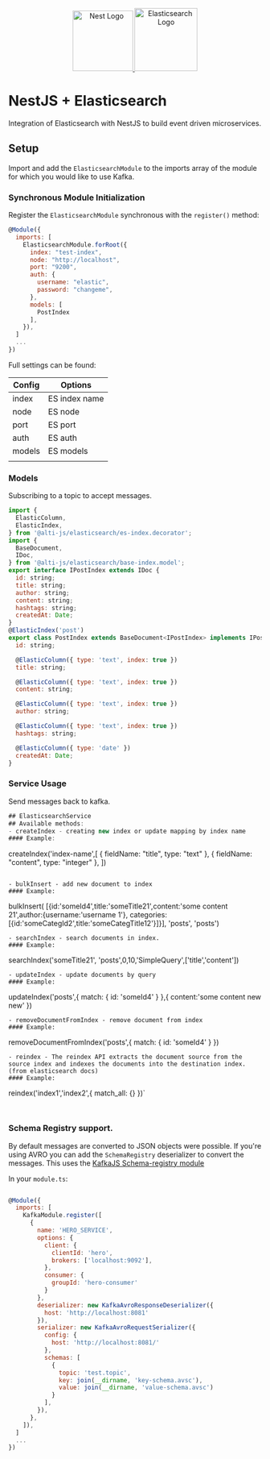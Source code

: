 <p align="center">
  <a href="http://nestjs.com/" target="blank">
    <img src="https://nestjs.com/img/logo-small.svg" width="120" alt="Nest Logo" />
  </a>
  <a href="https://www.elastic.co/">
    <img src="https://cdn.worldvectorlogo.com/logos/elasticsearch.svg" alt="Elasticsearch Logo" width="125" height="125">
  </a>
</p>

# NestJS + Elasticsearch

Integration of Elasticsearch with NestJS to build event driven microservices.


## Setup

Import and add the `ElasticsearchModule` to the imports array of the module for which you would like to use Kafka.

### Synchronous Module Initialization

Register the `ElasticsearchModule` synchronous with the `register()` method:

```javascript
@Module({
  imports: [
    ElasticsearchModule.forRoot({
      index: "test-index",
      node: "http://localhost",
      port: "9200",
      auth: {
        username: "elastic",
        password: "changeme",
      },
      models: [
        PostIndex
      ],
    }),
  ]
  ...
})

```

Full settings can be found:

| Config | Options |
| ------ | ------- | 
| index        | ES index name | 
| node     | ES node |
| port     | ES port |
| auth     | ES auth |
| models   | ES models |
| | |



### Models

Subscribing to a topic to accept messages.

```javascript
import {
  ElasticColumn,
  ElasticIndex,
} from '@alti-js/elasticsearch/es-index.decorator';
import {
  BaseDocument,
  IDoc,
} from '@alti-js/elasticsearch/base-index.model';
export interface IPostIndex extends IDoc {
  id: string;
  title: string;
  author: string;
  content: string;
  hashtags: string;
  createdAt: Date;
}
@ElasticIndex('post')
export class PostIndex extends BaseDocument<IPostIndex> implements IPostIndex {
  id: string;

  @ElasticColumn({ type: 'text', index: true })
  title: string;

  @ElasticColumn({ type: 'text', index: true })
  content: string;

  @ElasticColumn({ type: 'text', index: true })
  author: string;

  @ElasticColumn({ type: 'text', index: true })
  hashtags: string;  

  @ElasticColumn({ type: 'date' })
  createdAt: Date;
}

```

### Service Usage

Send messages back to kafka.

```javascript
## ElasticsearchService
## Available methods:
- createIndex - creating new index or update mapping by index name
#### Example:
```
createIndex('index-name',[
  { fieldName: "title", type: "text" },
  { fieldName: "content", type: "integer" },
])
```

- bulkInsert - add new document to index
#### Example:
```
  bulkInsert(
  [{id:'someId4',title:'someTitle21',content:'some content 21',author:{username:'username 1'}, categories:[{id:'someCategId2',title:'someCategTitle12'}]}],
  'posts',
  'posts')
```
- searchIndex - search documents in index. 
#### Example:
```
searchIndex('someTitle21', 'posts',0,10,'SimpleQuery',['title','content'])
```
- updateIndex - update documents by query
#### Example:
```
 updateIndex('posts',{
    match: {
      id: 'someId4'
    }
  },{
    content:'some content new new'
  })
```
- removeDocumentFromIndex - remove document from index
#### Example:
```
  removeDocumentFromIndex('posts',{
    match: {
      id: 'someId4'
    }
  })
```
- reindex - The reindex API extracts the document source from the source index and indexes the documents into the destination index. (from elasticsearch docs)
#### Example:
```
reindex('index1','index2',{ match_all: {} })`
```


```

### Schema Registry support.

By default messages are converted to JSON objects were possible. If you're using
AVRO you can add the `SchemaRegistry` deserializer to convert the messages. This uses the [KafkaJS Schema-registry module](https://github.com/kafkajs/confluent-schema-registry)

In your `module.ts`:

```javascript

@Module({
  imports: [
    KafkaModule.register([
      {
        name: 'HERO_SERVICE',
        options: {
          client: {
            clientId: 'hero',
            brokers: ['localhost:9092'],
          },
          consumer: {
            groupId: 'hero-consumer'
          }
        },
        deserializer: new KafkaAvroResponseDeserializer({
          host: 'http://localhost:8081'
        }),
        serializer: new KafkaAvroRequestSerializer({
          config: {
            host: 'http://localhost:8081/'
          },
          schemas: [
            {
              topic: 'test.topic',
              key: join(__dirname, 'key-schema.avsc'),
              value: join(__dirname, 'value-schema.avsc')
            }
          ],
        }),
      },
    ]),
  ]
  ...
})
```